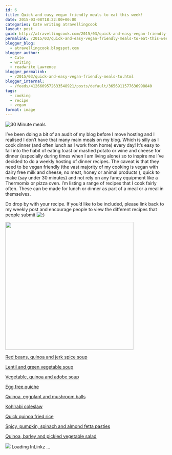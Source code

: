 ```yaml
---
id: 6
title: Quick and easy vegan friendly meals to eat this week!
date: 2015-03-08T18:22:00+00:00
categories: Cate writing atravellingcook
layout: post
guid: http://atravellingcook.com/2015/03/quick-and-easy-vegan-friendly-meals-to-eat-this-week.html
permalink: /2015/03/quick-and-easy-vegan-friendly-meals-to-eat-this-week.html
blogger_blog:
  - atravellingcook.blogspot.com
blogger_author:
  - Cate
  - writing
  - readwrite Lawrence
blogger_permalink:
  - /2015/03/quick-and-easy-vegan-friendly-meals-to.html
blogger_internal:
  - /feeds/4126609572633548921/posts/default/3656911577636998840
tags:
  - cooking
  - recipe
  - vegan
format: image
---
```


![30 Minute meals](../images//images/atc-migrate/2015/03/30min-meals1.jpg)


I&#8217;ve been doing a bit of an audit of my blog before I move hosting and I realised I don&#8217;t have that many main meals on my blog. Which is silly as I cook dinner (and often lunch as I work from home) every day! It&#8217;s easy to fall into the habit of eating toast or mashed potato or wine and cheese for dinner (especially during times when I am living alone) so to inspire me I&#8217;ve decided to do a weekly hosting of dinner recipes. The caveat is that they need to be vegan friendly (the vast majority of my cooking is vegan with dairy free milk and cheese, no meat, honey or animal products ), quick to make (say under 30 minutes) and not rely on any fancy equipment like a Thermomix or pizza oven. I&#8217;m listing a range of recipes that I cook fairly often. These can be made for lunch or dinner as part of a meal or a meal in themselves.

Do drop by with your recipe. If you&#8217;d like to be included, please link back to my weekly post and encourage people to view the different recipes that people submit <img src="http://atravellingcook.com/wp-includes/images/smilies/icon_smile.gif" alt=":)" class="wp-smiley" />




  <a  href="http://3.bp.blogspot.com/-YeiSqjYaT5U/VPyCerM8twI/AAAAAAAAKz8/1c8ZGE0OAcI/s1600/30min%2Bmeals.jpg"><img src="http://3.bp.blogspot.com/-YeiSqjYaT5U/VPyCerM8twI/AAAAAAAAKz8/1c8ZGE0OAcI/s1600/30min%2Bmeals.jpg" alt="" width="400" height="400" border="0" /></a>


[Red beans, quinoa and jerk spice soup](http://atravellingcook.com/2015/02/red-beans-quinoa-and-jerk-spice-soup.html)

[Lentil and green vegetable soup](http://atravellingcook.com/2015/01/lentil-and-green-vegetable-soup.html)

[Vegetable, quinoa and adobe soup](http://atravellingcook.com/2015/01/vegetable-quinoa-and-chilli-soup.html)

[Egg free quiche](http://atravellingcook.com/2014/04/egg-free-quiche.html "Egg free quiche")

[Quinoa, eggplant and mushroom balls](http://atravellingcook.com/2014/09/quinoa-eggplant-and-mushroom-balls.html "Quinoa eggplant and mushroom balls")

[Kohlrabi coleslaw](http://atravellingcook.com/2014/08/kohlrabi-coleslaw.html "Kohlrabi coleslaw")

[Quick quinoa fried rice](http://atravellingcook.com/2015/03/quick-quinoa-fried-rice.html "Quick quinoa fried rice")

[Spicy, pumpkin, spinach and almond fetta pasties](http://atravellingcook.com/2014/03/spicy-pumpkin-spinach-and-fetta-pasties.html "Spicy pumpkin, spinach and almond fetta pasties")

[Quinoa, barley and pickled vegetable salad](http://atravellingcook.com/2015/01/quinoa-barley-and-pickled-vegetable-salad.html "Quinoa, barley and pickled vegetable salad")

<!-- start InLinkz script. added by InLinkz_scripter plugin --><div class="InLinkzContainer" id="506334" pageSize=60 ><img src=http://cdn2.inlinkz.com/load.gif border=0>&nbsp;Loading InLinkz ...

<!-- inlinkz script end -->

